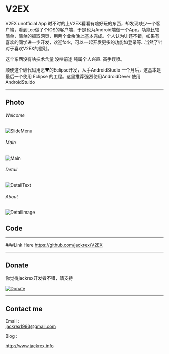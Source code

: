 V2EX
====

V2EX unofficial App
时不时的上V2EX看看有啥好玩的东西，却发现缺少一个客户端，看到Lee做了个IOS的客户端，于是也为Android端做一个App。功能比较简单，简单的抓取网页，用两个业余晚上基本完成。个人认为UI还不错，如果有喜欢的同学进一步开发，欢迎fork，可以一起开发更多的功能如登录等…当然了针对于喜欢V2EX的童鞋。

这个东西没有啥技术含量 没啥前途 纯属个人兴趣. 高手误喷。


顺便这个破代码用恶❤的Eclipse开发，入手AndroidStudio 一个月后，这基本是最后一个使用
Eclipse 的工程。这里推荐强烈使用AndroidDever 使用AndroidStuido
***


Photo
---------
###### Welcome


![SlideMenu](1.png)




###### Main


![Main](2.png)



###### Detail


![DetailText](3.png)



###### About


![DetailImage](4.png)



Code
---------

***

###Link Here <https://github.com/jackrex/V2EX>



***

Donate
----------
你觉得jackrex开发者不错，请支持

[![Donate](donate_10.png)](http://me.alipay.com/jackrex)



***

Contact me
----------

Email :  
 <jackrex1993@gmail.com>
 
 
Blog : 

<http://www.jackrex.info>